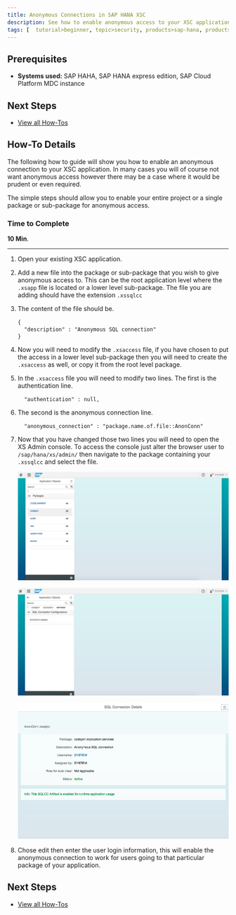 ```yaml
---
title: Anonymous Connections in SAP HANA XSC
description: See how to enable anonymous access to your XSC application
tags: [  tutorial>beginner, topic>security, products>sap-hana, products>sap-hana\,-express-edition ]
---
```

## Prerequisites  
 - **Systems used:** SAP HAHA, SAP HANA express edition, SAP Cloud Platform MDC instance

## Next Steps
 - [View all How-Tos](http://www.sap.com/developer/tutorial-navigator.how-to.html)


## How-To Details
The following how to guide will show you how to enable an anonymous connection to your XSC application. In many cases you will of course not want anonymous access however there may be a case where it would be prudent or even required.

The simple steps should allow you to enable your entire project or a single package or sub-package for anonymous access.

### Time to Complete
**10 Min**.

---

1. Open your existing XSC application.
2. Add a new file into the package or sub-package that you wish to give anonymous access to. This can be the root application level where the `.xsapp` file is located or a lower level sub-package. The file you are adding should have the extension `.xssqlcc`
3. The content of the file should be.
    ```
    {
      "description" : "Anonymous SQL connection"
    }
    ```
4. Now you will need to modify the `.xsaccess` file, if you have chosen to put the access in a lower level sub-package then you will need to create the `.xsaccess` as well, or copy it from the root level package.
5. In the `.xsaccess` file you will need to modify two lines. The first is the authentication line.
    ```
      "authentication" : null,
    ```
6. The second is the anonymous connection line.
    ```
      "anonymous_connection" : "package.name.of.file::AnonConn"
    ```
7. Now that you have changed those two lines you will need to open the XS Admin console. To access the console just alter the browser user to `/sap/hana/xs/admin/` then navigate to the package containing your `.xssqlcc` and select the file.

    ![admin](1.png)

    ![sub package](2.png)

    ![login details](3.png)

8. Chose edit then enter the user login information, this will enable the anonymous connection to work for users going to that particular package of your application.

## Next Steps
 - [View all How-Tos](http://www.sap.com/developer/tutorial-navigator.how-to.html)
